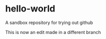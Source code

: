 # hello-world
A sandbox repository for trying out github

This is now an edit made in a different branch

